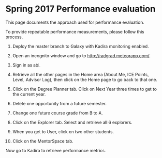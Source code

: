 # Spring 2017 Performance evaluation

This page documents the approach used for performance evaluation.

To provide repeatable performance measurements, please follow this process.

1. Deploy the master branch to Galaxy with Kadira monitoring enabled. 

2. Open an incognito window and go to http://radgrad.meteorapp.com/.

3. Sign in as abi.

4. Retrieve all the other pages in the Home area (About Me, ICE Points, Level, Advisor Log), then click on the Home page to go back to that one.

5. Click on the Degree Planner tab. Click on Next Year three times to get to the current year. 

6. Delete one opportunity from a future semester.

7. Change one future course grade from B to A.

8. Click on the Explorer tab. Select and retrieve all 6 explorers.

9. When you get to User, click on two other students.

10. Click on the MentorSpace tab.

Now go to Kadira to retrieve performance metrics.




